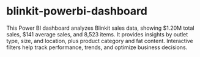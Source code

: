 # blinkit-powerbi-dashboard
This Power BI dashboard analyzes Blinkit sales data, showing $1.20M total sales, $141 average sales, and 8,523 items. It provides insights by outlet type, size, and location, plus product category and fat content. Interactive filters help track performance, trends, and optimize business decisions.
